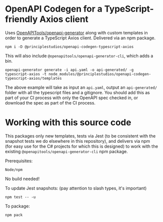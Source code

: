 # OpenAPI Codegen for a TypeScript-friendly Axios client

Uses [OpenAPITools/openapi-generator][1] along with custom templates in order to
generate a TypeScript Axios client. Delivered via an npm package.

    npm i -D @principlestudios/openapi-codegen-typescript-axios

This will also include `@openapitools/openapi-generator-cli`, which adds a bin.

    openapi-generator generate -i api.yaml -o api-generated/ -g typescript-axios -t node_modules/@principlestudios/openapi-codegen-typescript-axios/templates

The above example will take as input an `api.yaml`, output an `api-generated/`
folder with all the typescript files and a gitignore. You should add this as
part of your CI process with only the OpenAPI spec checked in, or download the
spec as part of the CI process.

# Working with this source code

This packages only new templates, tests via Jest (to be consistent with
the snapshot tests we do elsewhere in this repository), and delivers via npm (for easy
use for the C# projects for which this is designed) to work with the existing
`@openapitools/openapi-generator-cli` npm package.

Prerequisites:

    Node/npm

No build needed!

To update Jest snapshots: (pay attention to slash types, it's important)

    npm test -- -u

To package:

    npm pack

[1]: https://github.com/OpenAPITools/openapi-generator